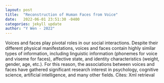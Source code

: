 ```yaml
---
layout: post
title:  "Reconstruction of Human Faces from Voice"
date:   2022-06-01 23:51:30 -0400
categories: jekyll update
author: "Y Wen - 2022"
---
```

Voices and faces play pivotal roles in our social interactions. Despite their different physical manifestations, voices and faces contain highly similar types of information, including linguistic information (phonemes for voice and viseme for faces), affective state, and identity characteristics (weight, gender, age, etc.). For this reason, the associations between voices and faces have gathered significant research interest in psychology, cognitive science, artificial intelligence, and many other fields. Cites: Xml retrieval